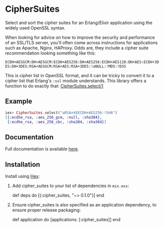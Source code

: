 # CipherSuites

Select and sort the cipher suites for an Erlang/Elixir application using
the widely used OpenSSL syntax.

When looking for advice on how to improve the security and performance of an
SSL/TLS server, you'll often come across instructions for applications such as
Apache, Nginx, HAProxy. Odds are, they include a cipher suite recommendation
looking something like this:

`ECDH+AESGCM:DH+AESGCM:ECDH+AES256:DH+AES256:ECDH+AES128:DH+AES:ECDH+3DES:DH+3DES:RSA+AESGCM:RSA+AES:RSA+3DES:!aNULL:!MD5:!DSS`

This is cipher list in OpenSSL format, and it can be tricky to convert it to
a cipher list that Erlang's `:ssl` module understands. This library offers
a function to do exactly that:
[CipherSuites.select/1](https://hexdocs.pm/cipher_suites/CipherSuites.html#select/1)

## Example

```elixir
iex> CipherSuites.select("aRSA+kEECDH+AES256:!SHA")
[{:ecdhe_rsa, :aes_256_gcm, :null, :sha384},
 {:ecdhe_rsa, :aes_256_cbc, :sha384, :sha384}]
```

## Documentation

Full documentation is available [here](http://hexdocs.pm/cipher_suites/).

## Installation

Install using [Hex](https://hex.pm/):

  1. Add cipher_suites to your list of dependencies in `mix.exs`:

        def deps do
          [{:cipher_suites, "~> 0.1.0"}]
        end

  2. Ensure cipher_suites is also specified as an application dependency, to
     ensure proper release packaging:

        def application do
          [applications: [:cipher_suites]]
        end
